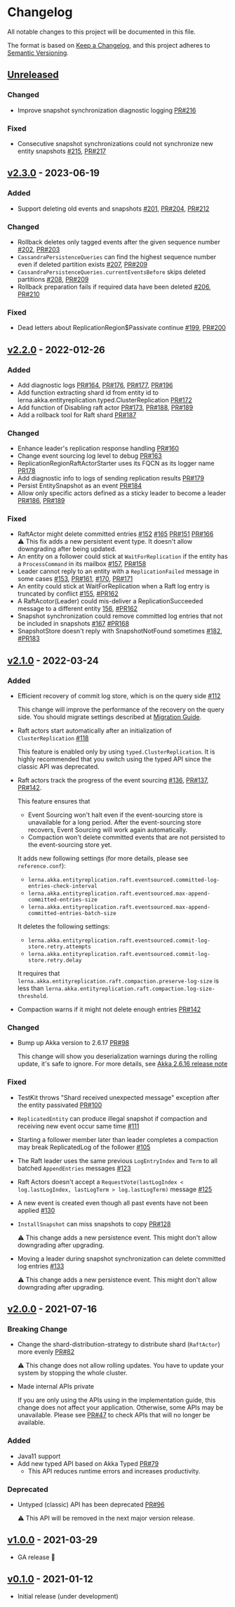 # Changelog
All notable changes to this project will be documented in this file.

The format is based on [Keep a Changelog](https://keepachangelog.com/en/1.0.0/),
and this project adheres to [Semantic Versioning](https://semver.org/spec/v2.0.0.html).

## [Unreleased]
[Unreleased]: https://github.com/lerna-stack/akka-entity-replication/compare/v2.3.0...master

### Changed
- Improve snapshot synchronization diagnostic logging
  [PR#216](https://github.com/lerna-stack/akka-entity-replication/pull/216)

### Fixed
- Consecutive snapshot synchronizations could not synchronize new entity snapshots
  [#215](https://github.com/lerna-stack/akka-entity-replication/issues/215),
  [PR#217](https://github.com/lerna-stack/akka-entity-replication/pull/217)

## [v2.3.0] - 2023-06-19
[v2.3.0]: https://github.com/lerna-stack/akka-entity-replication/compare/v2.2.0...v2.3.0

### Added
- Support deleting old events and snapshots
  [#201](https://github.com/lerna-stack/akka-entity-replication/issues/201),
  [PR#204](https://github.com/lerna-stack/akka-entity-replication/pull/204),
  [PR#212](https://github.com/lerna-stack/akka-entity-replication/pull/212)

### Changed
- Rollback deletes only tagged events after the given sequence number
  [#202](https://github.com/lerna-stack/akka-entity-replication/issues/202),
  [PR#203](https://github.com/lerna-stack/akka-entity-replication/pull/203)
- `CassandraPersistenceQueries` can find the highest sequence number even if deleted partition exists
  [#207](https://github.com/lerna-stack/akka-entity-replication/issues/207),
  [PR#209](https://github.com/lerna-stack/akka-entity-replication/pull/209)
- `CassandraPersistenceQueries.currentEventsBefore` skips deleted partitions
  [#208](https://github.com/lerna-stack/akka-entity-replication/issues/208),
  [PR#209](https://github.com/lerna-stack/akka-entity-replication/pull/209)
- Rollback preparation fails if required data have been deleted
  [#206](https://github.com/lerna-stack/akka-entity-replication/issues/206),
  [PR#210](https://github.com/lerna-stack/akka-entity-replication/pull/210)

### Fixed
- Dead letters about ReplicationRegion$Passivate continue
  [#199](https://github.com/lerna-stack/akka-entity-replication/issues/199),
  [PR#200](https://github.com/lerna-stack/akka-entity-replication/pull/200)


## [v2.2.0] - 2022-012-26
[v2.2.0]: https://github.com/lerna-stack/akka-entity-replication/compare/v2.1.0...v2.2.0

### Added
- Add diagnostic logs
  [PR#164](https://github.com/lerna-stack/akka-entity-replication/pull/164),
  [PR#176](https://github.com/lerna-stack/akka-entity-replication/pull/176),
  [PR#177](https://github.com/lerna-stack/akka-entity-replication/pull/177),
  [PR#196](https://github.com/lerna-stack/akka-entity-replication/pull/196)
- Add function extracting shard id from entity id to lerna.akka.entityreplication.typed.ClusterReplication
  [PR#172](https://github.com/lerna-stack/akka-entity-replication/pull/172)
- Add function of Disabling raft actor
  [PR#173](https://github.com/lerna-stack/akka-entity-replication/pull/173),
  [PR#188](https://github.com/lerna-stack/akka-entity-replication/pull/188),
  [PR#189](https://github.com/lerna-stack/akka-entity-replication/pull/189)
- Add a rollback tool for Raft shard [PR#187](https://github.com/lerna-stack/akka-entity-replication/pull/187)

### Changed
- Enhance leader's replication response handling [PR#160](https://github.com/lerna-stack/akka-entity-replication/pull/160)
- Change event sourcing log level to debug
  [PR#163](https://github.com/lerna-stack/akka-entity-replication/pull/163)
- ReplicationRegionRaftActorStarter uses its FQCN as its logger name
  [PR178](https://github.com/lerna-stack/akka-entity-replication/pull/178)
- Add diagnostic info to logs of sending replication results
  [PR#179](https://github.com/lerna-stack/akka-entity-replication/pull/179)
- Persist EntitySnapshot as an event
  [PR#184](https://github.com/lerna-stack/akka-entity-replication/pull/184)
- Allow only specific actors defined as a sticky leader to become a leader
  [PR#186](https://github.com/lerna-stack/akka-entity-replication/pull/186),
  [PR#189](https://github.com/lerna-stack/akka-entity-replication/pull/189)

### Fixed
- RaftActor might delete committed entries
  [#152](https://github.com/lerna-stack/akka-entity-replication/issues/152)
  [#165](https://github.com/lerna-stack/akka-entity-replication/issues/165)
  [PR#151](https://github.com/lerna-stack/akka-entity-replication/pull/151)
  [PR#166](https://github.com/lerna-stack/akka-entity-replication/pull/166)  
  ⚠️ This fix adds a new persistent event type. It doesn't allow downgrading after being updated.
- An entity on a follower could stick at `WaitForReplication` if the entity has a `ProcessCommand` in its mailbox
  [#157](https://github.com/lerna-stack/akka-entity-replication/issues/157),
  [PR#158](https://github.com/lerna-stack/akka-entity-replication/pull/158)
- Leader cannot reply to an entity with a `ReplicationFailed` message in some cases
  [#153](https://github.com/lerna-stack/akka-entity-replication/issues/153),
  [PR#161](https://github.com/lerna-stack/akka-entity-replication/pull/161),
  [#170](https://github.com/lerna-stack/akka-entity-replication/issues/170),
  [PR#171](https://github.com/lerna-stack/akka-entity-replication/pull/171)
- An entity could stick at WaitForReplication when a Raft log entry is truncated by conflict
  [#155](https://github.com/lerna-stack/akka-entity-replication/issues/155),
  [#PR162](https://github.com/lerna-stack/akka-entity-replication/pull/162)
- A RaftAcotor(Leader) could mis-deliver a ReplicationSucceeded message to a different entity
  [156](https://github.com/lerna-stack/akka-entity-replication/issues/156),
  [#PR162](https://github.com/lerna-stack/akka-entity-replication/pull/162)
- Snapshot synchronization could remove committed log entries that not be included in snapshots
  [#167](https://github.com/lerna-stack/akka-entity-replication/issues/167)
  [#PR168](https://github.com/lerna-stack/akka-entity-replication/pull/168)
- SnapshotStore doesn't reply with SnapshotNotFound sometimes
  [#182](https://github.com/lerna-stack/akka-entity-replication/issues/182),
  [#PR183](https://github.com/lerna-stack/akka-entity-replication/pull/183)

## [v2.1.0] - 2022-03-24
[v2.1.0]: https://github.com/lerna-stack/akka-entity-replication/compare/v2.0.0...v2.1.0

### Added
- Efficient recovery of commit log store, which is on the query side [#112](https://github.com/lerna-stack/akka-entity-replication/issues/112)

  This change will improve the performance of the recovery on the query side.
  You should migrate settings described at [Migration Guide](docs/migration_guide.md#210-from-200).

- Raft actors start automatically after an initialization of `ClusterReplication` [#118](https://github.com/lerna-stack/akka-entity-replication/issues/118)

  This feature is enabled only by using `typed.ClusterReplication`.
  It is highly recommended that you switch using the typed API since the classic API was deprecated.

- Raft actors track the progress of the event sourcing
  [#136](https://github.com/lerna-stack/akka-entity-replication/issues/136),
  [PR#137](https://github.com/lerna-stack/akka-entity-replication/pull/137),
  [PR#142](https://github.com/lerna-stack/akka-entity-replication/pull/142).

  This feature ensures that
  - Event Sourcing won't halt even if the event-sourcing store is unavailable for a long period.
    After the event-sourcing store recovers, Event Sourcing will work again automatically.
  - Compaction won't delete committed events that are not persisted to the event-sourcing store yet.

  It adds new following settings (for more details, please see `reference.conf`):
  - `lerna.akka.entityreplication.raft.eventsourced.committed-log-entries-check-interval`
  - `lerna.akka.entityreplication.raft.eventsourced.max-append-committed-entries-size`
  - `lerna.akka.entityreplication.raft.eventsourced.max-append-committed-entries-batch-size`

  It deletes the following settings:
  - `lerna.akka.entityreplication.raft.eventsourced.commit-log-store.retry.attempts`
  - `lerna.akka.entityreplication.raft.eventsourced.commit-log-store.retry.delay`

  It requires that
  `lerna.akka.entityreplication.raft.compaction.preserve-log-size` is less than
  `lerna.akka.entityreplication.raft.compaction.log-size-threshold`.

- Compaction warns if it might not delete enough entries [PR#142](https://github.com/lerna-stack/akka-entity-replication/pull/142)

### Changed
- Bump up Akka version to 2.6.17 [PR#98](https://github.com/lerna-stack/akka-entity-replication/pull/98)

  This change will show you deserialization warnings during the rolling update, it's safe to ignore. 
  For more details, see [Akka 2.6.16 release note](https://akka.io/blog/news/2021/08/19/akka-2.6.16-released#rolling-upgrades)

### Fixed
- TestKit throws "Shard received unexpected message" exception after the entity passivated [PR#100](https://github.com/lerna-stack/akka-entity-replication/pull/100)
- `ReplicatedEntity` can produce illegal snapshot if compaction and receiving new event occur same time [#111](https://github.com/lerna-stack/akka-entity-replication/issues/111)
- Starting a follower member later than leader completes a compaction may break ReplicatedLog of the follower [#105](https://github.com/lerna-stack/akka-entity-replication/issues/105)
- The Raft leader uses the same previous `LogEntryIndex` and `Term` to all batched `AppendEntries` messages [#123](https://github.com/lerna-stack/akka-entity-replication/issues/123)
- Raft Actors doesn't accept a `RequestVote(lastLogIndex < log.lastLogIndex, lastLogTerm > log.lastLogTerm)` message [#125](https://github.com/lerna-stack/akka-entity-replication/issues/125)
- A new event is created even though all past events have not been applied [#130](https://github.com/lerna-stack/akka-entity-replication/issues/130)
- `InstallSnapshot` can miss snapshots to copy [PR#128](https://github.com/lerna-stack/akka-entity-replication/pull/128)

  ⚠️ This change adds a new persistence event. This might don't allow downgrading after upgrading.
- Moving a leader during snapshot synchronization can delete committed log entries [#133](https://github.com/lerna-stack/akka-entity-replication/issues/133)

  ⚠️ This change adds a new persistence event. This might don't allow downgrading after upgrading.

## [v2.0.0] - 2021-07-16
[v2.0.0]: https://github.com/lerna-stack/akka-entity-replication/compare/v1.0.0...v2.0.0

### Breaking Change

- Change the shard-distribution-strategy to distribute shard (`RaftActor`) more evenly [PR#82](https://github.com/lerna-stack/akka-entity-replication/pull/82)

  ⚠️ This change does not allow rolling updates. You have to update your system by stopping the whole cluster.

- Made internal APIs private

  If you are only using the APIs using in the implementation guide, this change does not affect your application.
  Otherwise, some APIs may be unavailable.
  Please see [PR#47](https://github.com/lerna-stack/akka-entity-replication/pull/47) to check APIs that will no longer be available. 
  
### Added
- Java11 support
- Add new typed API based on Akka Typed [PR#79](https://github.com/lerna-stack/akka-entity-replication/pull/79)
  - This API reduces runtime errors and increases productivity.

### Deprecated

- Untyped (classic) API has been deprecated [PR#96](https://github.com/lerna-stack/akka-entity-replication/pull/96)

  ⚠️ This API will be removed in the next major version release.

## [v1.0.0] - 2021-03-29
[v1.0.0]: https://github.com/lerna-stack/akka-entity-replication/compare/v0.1.1...v1.0.0

- GA release 🚀

## [v0.1.0] - 2021-01-12
[v0.1.0]: https://github.com/lerna-stack/akka-entity-replication/tree/v0.1.1

- Initial release (under development)
